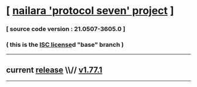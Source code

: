 
# [ [nailara 'protocol seven' project](http://nailara.network/) ]

### [ source code version : 21.0507-3605.0 ]

### ( this is the [ISC license](license)d "base" branch )
---
## current [release](https://github.com/taekiten/nailara/releases) \\\\// [v1.77.1](https://github.com/taekiten/nailara/releases/tag/v1.77.1)
---
